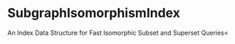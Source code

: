 # SubgraphIsomorphismIndex
An Index Data Structure for Fast Isomorphic Subset and Superset Queries&lt;
